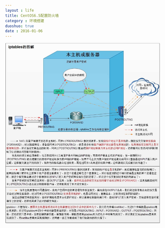 ```yaml
---
layout : life
title: CentOS6.5配置防火墙
category : 环境搭建
duoshuo: true
date : 2016-01-06
---
```


<!-- more -->

![iptables图解](/res/img/blog/环境搭建/iptables.jpg)